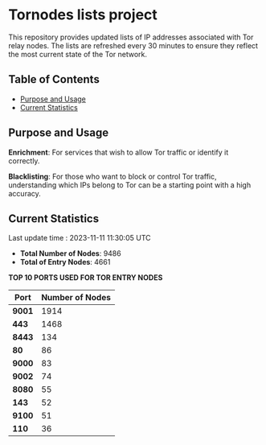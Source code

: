 # Tornodes lists project

This repository provides updated lists of IP addresses associated with Tor relay nodes. The lists are refreshed every 30 minutes to ensure they reflect the most current state of the Tor network.

## Table of Contents

- [Purpose and Usage](#purpose-and-usage)
- [Current Statistics](#current-statistics)


## Purpose and Usage

**Enrichment**: For services that wish to allow Tor traffic or identify it correctly.

**Blacklisting**: For those who want to block or control Tor traffic, understanding which IPs belong to Tor can be a starting point with a high accuracy.

## Current Statistics

Last update time : 2023-11-11 11:30:05 UTC

- **Total Number of Nodes**: 9486
- **Total of Entry Nodes**: 4661

**TOP 10 PORTS USED FOR TOR ENTRY NODES**

| **Port** | **Number of Nodes** |
|------|-----------------|
| **9001**   | 1914  |
| **443**   | 1468  |
| **8443**   | 134  |
| **80**   | 86  |
| **9000**   | 83  |
| **9002**   | 74  |
| **8080**   | 55  |
| **143**   | 52  |
| **9100**   | 51  |
| **110**   | 36  |

